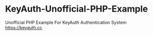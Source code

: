 # KeyAuth-Unofficial-PHP-Example
Unofficial PHP Example For KeyAuth Authentication System
https://keyauth.cc
